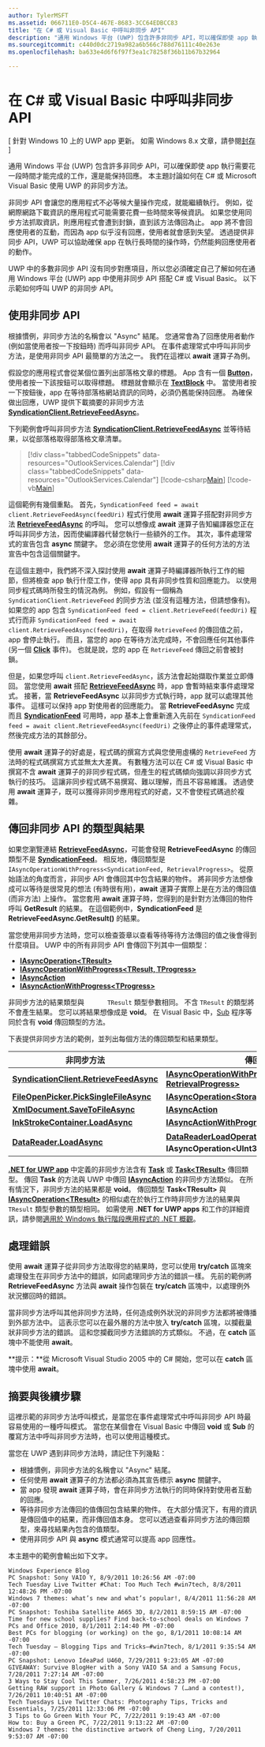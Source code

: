```yaml
---
author: TylerMSFT
ms.assetid: 066711E0-D5C4-467E-8683-3CC64EDBCC83
title: "在 C# 或 Visual Basic 中呼叫非同步 API"
description: "通用 Windows 平台 (UWP) 包含許多非同步 API，可以確保即使 app 執行需要花一段時間才能完成的工作，還是能保持回應。"
ms.sourcegitcommit: c440d0dc2719a982a6b566c788d76111c40e263e
ms.openlocfilehash: ba633e4d6f6f97f3ea1c78258f36b11b67b32964

---
```

# 在 C# 或 Visual Basic 中呼叫非同步 API

\[ 針對 Windows 10 上的 UWP app 更新。 如需 Windows 8.x 文章，請參閱[封存](http://go.microsoft.com/fwlink/p/?linkid=619132) \]


通用 Windows 平台 (UWP) 包含許多非同步 API，可以確保即使 app 執行需要花一段時間才能完成的工作，還是能保持回應。 本主題討論如何在 C# 或 Microsoft Visual Basic 使用 UWP 的非同步方法。

非同步 API 會讓您的應用程式不必等候大量操作完成，就能繼續執行。 例如，從網際網路下載資訊的應用程式可能需要花費一些時間來等候資訊。 如果您使用同步方法抓取資訊，則應用程式會遭到封鎖，直到該方法傳回為止。 app 將不會回應使用者的互動，而因為 app 似乎沒有回應，使用者就會感到失望。 透過提供非同步 API，UWP 可以協助確保 app 在執行長時間的操作時，仍然能夠回應使用者的動作。

UWP 中的多數非同步 API 沒有同步對應項目，所以您必須確定自己了解如何在通用 Windows 平台 (UWP) app 中使用非同步 API 搭配 C# 或 Visual Basic。 以下示範如何呼叫 UWP 的非同步 API。

## 使用非同步 API


根據慣例，非同步方法的名稱會以 "Async" 結尾。 您通常會為了回應使用者動作 (例如當使用者按一下按鈕時) 而呼叫非同步 API。 在事件處理常式中呼叫非同步方法，是使用非同步 API 最簡單的方法之一。 我們在這裡以 **await** 運算子為例。

假設您的應用程式會從某個位置列出部落格文章的標題。 App 含有一個 [**Button**](https://msdn.microsoft.com/library/windows/apps/BR209265)，使用者按一下該按鈕可以取得標題。 標題就會顯示在 [**TextBlock**](https://msdn.microsoft.com/library/windows/apps/BR209652) 中。 當使用者按一下按鈕後，app 在等待部落格網站資訊的同時，必須仍舊能保持回應。 為確保做出回應，UWP 提供下載摘要的非同步方法 [**SyndicationClient.RetrieveFeedAsync**](https://msdn.microsoft.com/library/windows/apps/BR243460)。

下列範例會呼叫非同步方法 [**SyndicationClient.RetrieveFeedAsync**](https://msdn.microsoft.com/library/windows/apps/BR243460) 並等待結果，以從部落格取得部落格文章清單。

> [!div class="tabbedCodeSnippets" data-resources="OutlookServices.Calendar"]
[!div class="tabbedCodeSnippets" data-resources="OutlookServices.Calendar"] [!code-csharp[Main](./AsyncSnippets/csharp/MainPage.xaml.cs#SnippetDownloadRSS)]
          [!code-vb[Main](./AsyncSnippets/vbnet/MainPage.xaml.vb#SnippetDownloadRSS)]

這個範例有幾個重點。 首先，`SyndicationFeed feed = await client.RetrieveFeedAsync(feedUri)` 程式行使用 **await** 運算子搭配對非同步方法 [**RetrieveFeedAsync**](https://msdn.microsoft.com/library/windows/apps/BR243460) 的呼叫。 您可以想像成 **await** 運算子告知編譯器您正在呼叫非同步方法，因而使編譯器代替您執行一些額外的工作。 其次，事件處理常式的宣告包含 **async** 關鍵字。 您必須在您使用 **await** 運算子的任何方法的方法宣告中包含這個關鍵字。

在這個主題中，我們將不深入探討使用 **await** 運算子時編譯器所執行工作的細節，但將檢查 app 執行什麼工作，使得 app 具有非同步性質和回應能力。 以使用同步程式碼時所發生的情況為例。 例如，假設有一個稱為 `SyndicationClient.RetrieveFeed` 的同步方法 (並沒有這種方法，但請想像有)。如果您的 app 包含 `SyndicationFeed feed = client.RetrieveFeed(feedUri)` 程式行而非 `SyndicationFeed feed = await client.RetrieveFeedAsync(feedUri)`，在取得 `RetrieveFeed` 的傳回值之前，app 會停止執行。 而且，當您的 app 在等待方法完成時，不會回應任何其他事件 (另一個 [**Click**](https://msdn.microsoft.com/library/windows/apps/BR227737) 事件)。 也就是說，您的 app 在 `RetrieveFeed` 傳回之前會被封鎖。

但是，如果您呼叫 `client.RetrieveFeedAsync`，該方法會起始擷取作業並立即傳回。 當您使用 **await** 搭配 [**RetrieveFeedAsync**](https://msdn.microsoft.com/library/windows/apps/BR243460) 時，app 會暫時結束事件處理常式。 接著，當 **RetrieveFeedAsync** 以非同步方式執行時，app 就可以處理其他事件。 這樣可以保持 app 對使用者的回應能力。 當 **RetrieveFeedAsync** 完成而且 [**SyndicationFeed**](https://msdn.microsoft.com/library/windows/apps/BR243485) 可用時，app 基本上會重新進入先前在 `SyndicationFeed feed = await client.RetrieveFeedAsync(feedUri)` 之後停止的事件處理常式，然後完成方法的其餘部分。

使用 **await** 運算子的好處是，程式碼的撰寫方式與您使用虛構的 `RetrieveFeed` 方法時的程式碼撰寫方式並無太大差異。 有數種方法可以在 C# 或 Visual Basic 中撰寫不含 **await** 運算子的非同步程式碼，但產生的程式碼傾向強調以非同步方式執行的技巧。 這讓非同步程式碼不易撰寫、難以理解，而且不容易維護。 透過使用 **await** 運算子，既可以獲得非同步應用程式的好處，又不會使程式碼過於複雜。

## 傳回非同步 API 的類型與結果


如果您瀏覽連結 [**RetrieveFeedAsync**](https://msdn.microsoft.com/library/windows/apps/BR243460)，可能會發現 **RetrieveFeedAsync** 的傳回類型不是 [**SyndicationFeed**](https://msdn.microsoft.com/library/windows/apps/BR243485)。 相反地，傳回類型是 `IAsyncOperationWithProgress<SyndicationFeed, RetrievalProgress>`。 從原始語法的角度而言，非同步 API 會傳回其中包含結果的物件。 將非同步方法想像成可以等待是很常見的想法 (有時很有用)，**await** 運算子實際上是在方法的傳回值 (而非方法) 上操作。 當您套用 **await** 運算子時，您得到的是針對方法傳回的物件呼叫 **GetResult** 的結果。 在這個範例中，**SyndicationFeed** 是 **RetrieveFeedAsync.GetResult()** 的結果。

當您使用非同步方法時，您可以檢查簽章以查看等待等待方法傳回的值之後會得到什麼項目。 UWP 中的所有非同步 API 會傳回下列其中一個類型：

-   [**IAsyncOperation&lt;TResult&gt;**](https://msdn.microsoft.com/library/windows/apps/BR206598)
-   [**IAsyncOperationWithProgress&lt;TResult, TProgress&gt;**](https://msdn.microsoft.com/library/windows/apps/BR206594)
-   [**IAsyncAction**](https://msdn.microsoft.com/library/windows/apps/windows.foundation.iasyncaction.aspx)
-   [**IAsyncActionWithProgress&lt;TProgress&gt;**](https://msdn.microsoft.com/en-us/library/windows/apps/br206581.aspx)

非同步方法的結果類型與 `      TResult` 類型參數相同。 不含 `TResult` 的類型將不會產生結果。 您可以將結果想像成是 **void**。 在 Visual Basic 中，[Sub](https://msdn.microsoft.com/en-us/library/windows/apps/xaml/831f9wka.aspx) 程序等同於含有 **void** 傳回類型的方法。

下表提供非同步方法的範例，並列出每個方法的傳回類型和結果類型。

| 非同步方法                                                                           | 傳回類型                                                                                                                                        | 結果類型                                       |
|-----------------------------------------------------------------------------------------------|----------------------------------------------------------------------------------------------------------------------------------------------------|---------------------------------------------------|
| [**SyndicationClient.RetrieveFeedAsync**](https://msdn.microsoft.com/library/windows/apps/BR243460)     | [**IAsyncOperationWithProgress&lt;SyndicationFeed, RetrievalProgress&gt;**](https://msdn.microsoft.com/library/windows/apps/BR206594)                                 | [**SyndicationFeed**](https://msdn.microsoft.com/library/windows/apps/BR243485) |
| [**FileOpenPicker.PickSingleFileAsync**](https://msdn.microsoft.com/library/windows/apps/JJ635275) | [**IAsyncOperation&lt;StorageFile&gt;**](https://msdn.microsoft.com/library/windows/apps/BR206598)                                                                                | [**StorageFile**](https://msdn.microsoft.com/library/windows/apps/BR227171)          |
| [**XmlDocument.SaveToFileAsync**](https://msdn.microsoft.com/library/windows/apps/BR206284)                 | [**IAsyncAction**](https://msdn.microsoft.com/library/windows/apps/windows.foundation.iasyncaction.aspx)                                                                                                           | **void**                                          |
| [**InkStrokeContainer.LoadAsync**](https://msdn.microsoft.com/library/windows/apps/Hh701757)               | [**IAsyncActionWithProgress&lt;UInt64&gt;**](https://msdn.microsoft.com/en-us/library/windows/apps/br206581.aspx)                                                                   | **void**                                          |
| [**DataReader.LoadAsync**](https://msdn.microsoft.com/library/windows/apps/BR208135)                            | [**DataReaderLoadOperation**](https://msdn.microsoft.com/library/windows/apps/BR208120)，實作 **IAsyncOperation&lt;UInt32&gt;** 的自訂結果類別 | [**UInt32**](https://msdn.microsoft.com/library/windows/apps/br206598.aspx)                     |

 

[**.NET for UWP app**](https://msdn.microsoft.com/en-us/library/windows/apps/xaml/br230232.aspx) 中定義的非同步方法含有 [**Task**](https://msdn.microsoft.com/en-us/library/windows/apps/xaml/system.threading.tasks.task.aspx) 或 [**Task&lt;TResult&gt;**](https://msdn.microsoft.com/en-us/library/windows/apps/xaml/dd321424.aspx) 傳回類型。 傳回 **Task** 的方法與 UWP 中傳回 [**IAsyncAction**](https://msdn.microsoft.com/library/windows/apps/windows.foundation.iasyncaction.aspx) 的非同步方法類似。 在所有情況下，非同步方法的結果都是 **void**。 傳回類型 **Task&lt;TResult&gt;** 與 [**IAsyncOperation&lt;TResult&gt;**](https://msdn.microsoft.com/library/windows/apps/BR206598) 的相似處在於執行工作時非同步方法的結果與 `TResult` 類型參數的類型相同。 如需使用 **.NET for UWP apps** 和工作的詳細資訊，請參閱[適用於 Windows 執行階段應用程式的 .NET 概觀](https://msdn.microsoft.com/en-us/library/windows/apps/xaml/br230302.aspx)。

## 處理錯誤


使用 **await** 運算子從非同步方法取得您的結果時，您可以使用 **try/catch** 區塊來處理發生在非同步方法中的錯誤，如同處理同步方法的錯誤一樣。 先前的範例將 **RetrieveFeedAsync** 方法與 **await** 操作包裝在 **try/catch** 區塊中，以處理例外狀況擲回時的錯誤。

當非同步方法呼叫其他非同步方法時，任何造成例外狀況的非同步方法都將被傳播到外部方法中。 這表示您可以在最外層的方法中放入 **try/catch** 區塊，以攔截巢狀非同步方法的錯誤。 這和您攔截同步方法錯誤的方式類似。 不過，在 **catch** 區塊中不能使用 **await**。

**提示：**從 Microsoft Visual Studio 2005 中的 C# 開始，您可以在 **catch** 區塊中使用 **await**。

## 摘要與後續步驟

這裡示範的非同步方法呼叫模式，是當您在事件處理常式中呼叫非同步 API 時最容易使用的一種呼叫模式。 當您在某個會在 Visual Basic 中傳回 **void** 或 **Sub** 的覆寫方法中呼叫非同步方法時，也可以使用這種模式。

當您在 UWP 遇到非同步方法時，請記住下列幾點：

-   根據慣例，非同步方法的名稱會以 "Async" 結尾。
-   任何使用 **await** 運算子的方法都必須為其宣告標示 **async** 關鍵字。
-   當 app 發現 **await** 運算子時，會在非同步方法執行的同時保持對使用者互動的回應。
-   等待非同步方法傳回的值傳回包含結果的物件。 在大部分情況下，有用的資訊是傳回值中的結果，而非傳回值本身。 您可以透過查看非同步方法的傳回類型，來尋找結果內包含的值類型。
-   使用非同步 API 與 **async** 模式通常可以提高 app 回應性。

本主題中的範例會輸出如下文字。

``` syntax
Windows Experience Blog
PC Snapshot: Sony VAIO Y, 8/9/2011 10:26:56 AM -07:00
Tech Tuesday Live Twitter #Chat: Too Much Tech #win7tech, 8/8/2011 12:48:26 PM -07:00
Windows 7 themes: what’s new and what’s popular!, 8/4/2011 11:56:28 AM -07:00
PC Snapshot: Toshiba Satellite A665 3D, 8/2/2011 8:59:15 AM -07:00
Time for new school supplies? Find back-to-school deals on Windows 7 PCs and Office 2010, 8/1/2011 2:14:40 PM -07:00
Best PCs for blogging (or working) on the go, 8/1/2011 10:08:14 AM -07:00
Tech Tuesday – Blogging Tips and Tricks–#win7tech, 8/1/2011 9:35:54 AM -07:00
PC Snapshot: Lenovo IdeaPad U460, 7/29/2011 9:23:05 AM -07:00
GIVEAWAY: Survive BlogHer with a Sony VAIO SA and a Samsung Focus, 7/28/2011 7:27:14 AM -07:00
3 Ways to Stay Cool This Summer, 7/26/2011 4:58:23 PM -07:00
Getting RAW support in Photo Gallery & Windows 7 (…and a contest!), 7/26/2011 10:40:51 AM -07:00
Tech Tuesdays Live Twitter Chats: Photography Tips, Tricks and Essentials, 7/25/2011 12:33:06 PM -07:00
3 Tips to Go Green With Your PC, 7/22/2011 9:19:43 AM -07:00
How to: Buy a Green PC, 7/22/2011 9:13:22 AM -07:00
Windows 7 themes: the distinctive artwork of Cheng Ling, 7/20/2011 9:53:07 AM -07:00
```



<!--HONumber=Jun16_HO5-->


